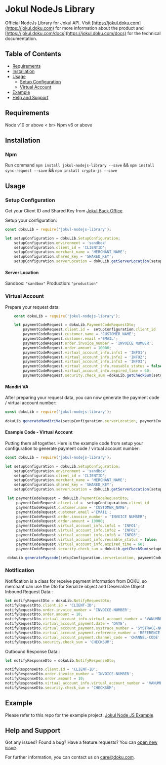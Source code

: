 # Jokul NodeJs Library

Official NodeJs Library for Jokul API. Visit [https://jokul.doku.com](https://jokul.doku.com) for more information about the product and [https://jokul.doku.com/docs](https://jokul.doku.com/docs) for the technical documentation.

## Table of Contents

- [Requirements](#requirements)
- [Installation](#installation)
- [Usage](#usage)
  - [Setup Configuration](#setup-configuration)
  - [Virtual Account](#virtual-account)
- [Example](#example)
- [Help and Support](#help-and-support)

## Requirements

Node v10 or above < br>
Npm v6 or above

## Installation

### Npm
Run command `npm install jokul-nodejs-library --save` && `npm install sync-request --save` && `npm install crypto-js --save`

## Usage

### Setup Configuration

Get your Client ID and Shared Key from [Jokul Back Office](https://jokul.doku.com/bo/login).

Setup your configuration:

```javascript
const dokuLib = require('jokul-nodejs-library');

let setupConfiguration = dokuLib.SetupConfiguration;
    setupConfiguration.environment = 'sandbox'
    setupConfiguration.client_id = 'CLIENTID';
    setupConfiguration.merchant_name = 'MERCHANT_NAME';
    setupConfiguration.shared_key = 'SHARED_KEY';
    setupConfiguration.serverLocation = dokuLib.getServerLocation(setupConfiguration.environment);

```
#### Server Location
Sandbox: `"sandbox"`
Production: `"production"`

### Virtual Account
Prepare your request data:

```javascript
    const dokuLib = require('jokul-nodejs-library');

    let paymentCodeRequest = dokuLib.PaymentCodeRequestDto;
        paymentCodeRequest.client.id =  setupConfiguration.client_id
        paymentCodeRequest.customer.name = 'CUSTOMER_NAME';
        paymentCodeRequest.customer.email ='EMAIL';
        paymentCodeRequest.order.invoice_number = 'INVOICE NUMBER';
        paymentCodeRequest.order.amount = 10000;
        paymentCodeRequest.virtual_account_info.info1 = 'INFO1';
        paymentCodeRequest.virtual_account_info.info2 = 'INFO2';
        paymentCodeRequest.virtual_account_info.info3 = 'INFO3';
        paymentCodeRequest.virtual_account_info.reusable_status = false;
        paymentCodeRequest.virtual_account_info.expired_time = 60;
        paymentCodeRequest.security.check_sum =dokuLib.getCheckSum(setupConfiguration, paymentCodeRequest);
```

#### Mandiri VA

After preparing your request data, you can now generate the payment code / virtual account number:

```javascript
const dokuLib = require('jokul-nodejs-library');
 
dokuLib.generateMandiriVa(setupConfiguration.serverLocation, paymentCodeRequest);
```

#### Example Code - Virtual Account

Putting them all together. Here is the example code from setup your configuration to generate payment code / virtual account number:

```javascript
const dokuLib = require('jokul-nodejs-library');

let setupConfiguration = dokuLib.SetupConfiguration;
    setupConfiguration.environment = 'sandbox'
    setupConfiguration.client_id = 'CLIENTID';
    setupConfiguration.merchant_name = 'MERCHANT_NAME';
    setupConfiguration.shared_key = 'SHARED_KEY';
    setupConfiguration.serverLocation = dokuLib.getServerLocation(setupConfiguration.environment);

 let paymentCodeRequest = dokuLib.PaymentCodeRequestDto;
     paymentCodeRequest.client.id =  setupConfiguration.client_id 
     paymentCodeRequest.customer.name = 'CUSTOMER_NAME';
     paymentCodeRequest.customer.email ='EMAIL';
     paymentCodeRequest.order.invoice_number = 'INVOICE NUMBER';
     paymentCodeRequest.order.amount = 10000;
     paymentCodeRequest.virtual_account_info.info1 = 'INFO1';
     paymentCodeRequest.virtual_account_info.info2 = 'INFO2';
     paymentCodeRequest.virtual_account_info.info3 = 'INFO3';
     paymentCodeRequest.virtual_account_info.reusable_status = false;
     paymentCodeRequest.virtual_account_info.expired_time = 60;
     paymentCodeRequest.security.check_sum = dokuLib.getCheckSum(setupConfiguration, paymentCodeRequest);

 dokuLib.generatePaycode(setupConfiguration.serverLocation, paymentCodeRequest);

```
### Notification
Notification is a class for receive payment information from DOKU, so merchant can use the Dto for Serialize object and Deserialize Object
Inbound Request Data :
```javascript
let notifyRequestDto = dokuLib.NotifyRequestDto;
notifyRequestDto.client.id = 'CLIENT-ID';
notifyRequestDto.order.invoice_number = 'INVOICE-NUMBER';
notifyRequestDto.order.amount = 10;
notifyRequestDto.virtual_account_info.virtual_account_number = 'VANUMBER';
notifyRequestDto.virtual_account_payment.date = 'DATE';
notifyRequestDto.virtual_account_payment.systrace_number = 'SYSTRACE-NUMBER';
notifyRequestDto.virtual_account_payment.reference_number = 'REFERENCE-NUMBER';
notifyRequestDto.virtual_account_payment.channel_code = 'CHANNEL-CODE';
notifyRequestDto.security.check_sum = 'CHECKSUM';

```
Outbound Response Data :
```javascript
let notifyResponseDto = dokuLib.NotifyResponseDto;

notifyResponseDto.client.id = 'CLIENT-ID';
notifyResponseDto.order.invoice_number = 'INVOICE-NUMBER';
notifyResponseDto.order.amount = 10;
notifyResponseDto.virtual_account_info.virtual_account_number = 'VANUMBER';
notifyResponseDto.security.check_sum = 'CHECKSUM';
```




## Example

Please refer to this repo for the example project: [Jokul Node JS Example](https://github.com/PTNUSASATUINTIARTHA-DOKU/jokul-nodejs-example).

## Help and Support

Got any issues? Found a bug? Have a feature requests? You can [open new issue](https://github.com/PTNUSASATUINTIARTHA-DOKU/jokul-nodejs-library/issues/new).

For further information, you can contact us on [care@doku.com](mailto:care@doku.com).
